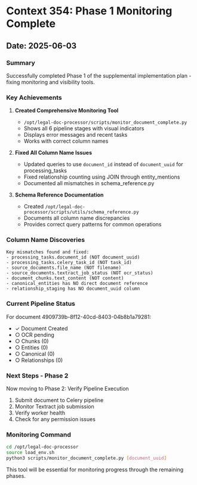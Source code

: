 # Context 354: Phase 1 Monitoring Complete

## Date: 2025-06-03

### Summary
Successfully completed Phase 1 of the supplemental implementation plan - fixing monitoring and visibility tools.

### Key Achievements

1. **Created Comprehensive Monitoring Tool**
   - `/opt/legal-doc-processor/scripts/monitor_document_complete.py`
   - Shows all 6 pipeline stages with visual indicators
   - Displays error messages and recent tasks
   - Works with correct column names

2. **Fixed All Column Name Issues**
   - Updated queries to use `document_id` instead of `document_uuid` for processing_tasks
   - Fixed relationship counting using JOIN through entity_mentions
   - Documented all mismatches in schema_reference.py

3. **Schema Reference Documentation**
   - Created `/opt/legal-doc-processor/scripts/utils/schema_reference.py`
   - Documents all column name discrepancies
   - Provides correct query patterns for common operations

### Column Name Discoveries
```
Key mismatches found and fixed:
- processing_tasks.document_id (NOT document_uuid)
- processing_tasks.celery_task_id (NOT task_id)
- source_documents.file_name (NOT filename)
- source_documents.textract_job_status (NOT ocr_status)
- document_chunks.text_content (NOT content)
- canonical_entities has NO direct document reference
- relationship_staging has NO document_uuid column
```

### Current Pipeline Status
For document 4909739b-8f12-40cd-8403-04b8b1a79281:
- ✓ Document Created
- ○ OCR pending
- ○ Chunks (0)
- ○ Entities (0)
- ○ Canonical (0)
- ○ Relationships (0)

### Next Steps - Phase 2
Now moving to Phase 2: Verify Pipeline Execution
1. Submit document to Celery pipeline
2. Monitor Textract job submission
3. Verify worker health
4. Check for any permission issues

### Monitoring Command
```bash
cd /opt/legal-doc-processor
source load_env.sh
python3 scripts/monitor_document_complete.py [document_uuid]
```

This tool will be essential for monitoring progress through the remaining phases.